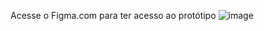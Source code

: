Acesse o Figma.com para ter acesso ao protótipo
![image](https://github.com/user-attachments/assets/d4d32828-1630-427d-9325-43abcf700b1e)
